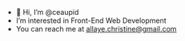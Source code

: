 - 👋 Hi, I’m @ceaupid
- I’m interested in Front-End Web Development
- You can reach me at allaye.christine@gmail.com

<!---
ceaupid/ceaupid is a ✨ special ✨ repository because its `README.md` (this file) appears on your GitHub profile.
You can click the Preview link to take a look at your changes.
--->
